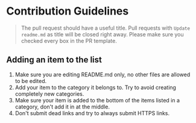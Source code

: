 # Contribution Guidelines
> The pull request should have a useful title. Pull requests with `Update readme.md` as title will be closed right away. Please make sure you checked every box in the PR template.

## Adding an item to the list
1. Make sure you are editing README.md only, no other files are allowed to be edited.
2. Add your item to the category it belongs to. Try to avoid creating completely new categories.
3. Make sure your item is added to the bottom of the items listed in a category, don't add it in at the middle.
4. Don't submit dead links and try to always submit HTTPS links.
